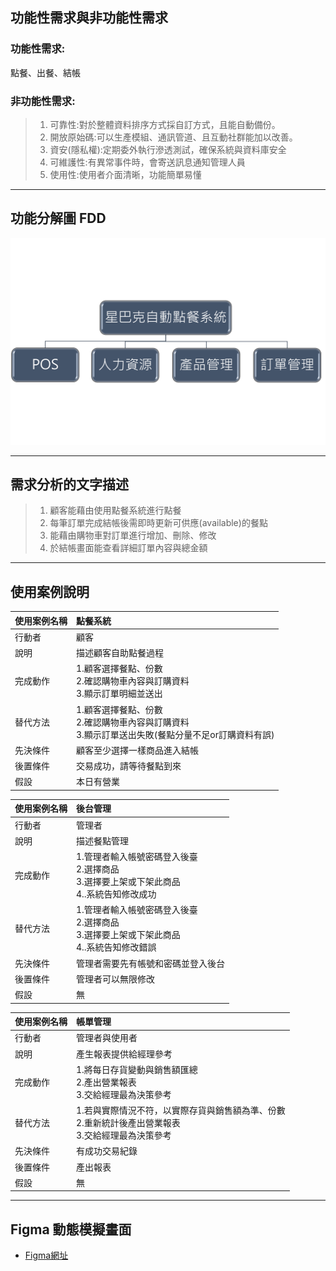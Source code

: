 ## 功能性需求與非功能性需求

### 功能性需求:
  點餐、出餐、結帳
### 非功能性需求:
  >1. 可靠性:對於整體資料排序方式採自訂方式，且能自動備份。
  >2. 開放原始碼:可以生產模組、通訊管道、且互動社群能加以改善。
  >3. 資安(隱私權):定期委外執行滲透測試，確保系統與資料庫安全
  >4. 可維護性:有異常事件時，會寄送訊息通知管理人員
  >5. 使用性:使用者介面清晰，功能簡單易懂

---
## 功能分解圖 FDD  
![FDD](FDD.png) 

---
## 需求分析的文字描述
>1. 顧客能藉由使用點餐系統進行點餐
>2.	每筆訂單完成結帳後需即時更新可供應(available)的餐點
>3.	能藉由購物車對訂單進行增加、刪除、修改
>4.	於結帳畫面能查看詳細訂單內容與總金額

---
## 使用案例說明
|使用案例名稱 |點餐系統|
|:-----------|:---------------|
|行動者|顧客|
|說明|描述顧客自助點餐過程|
|完成動作|1.顧客選擇餐點、份數  <br>  2.確認購物車內容與訂購資料<br> 3.顯示訂單明細並送出 <br/> |
|替代方法|1.顧客選擇餐點、份數<br>2.確認購物車內容與訂購資料<br>3.顯示訂單送出失敗(餐點分量不足or訂購資料有誤)<br/>|
|先決條件|顧客至少選擇一樣商品進入結帳|
|後置條件|交易成功，請等待餐點到來|
|假設|本日有營業|

|使用案例名稱 |後台管理|
|:-----------|:---------------|
|行動者|管理者|
|說明|描述餐點管理|
|完成動作|1.管理者輸入帳號密碼登入後臺  <br>  2.選擇商品<br> 3.選擇要上架或下架此商品<br> 4..系統告知修改成功<br/>|
|替代方法|1.管理者輸入帳號密碼登入後臺  <br>  2.選擇商品<br> 3.選擇要上架或下架此商品<br> 4..系統告知修改錯誤<br/>|
|先決條件|管理者需要先有帳號和密碼並登入後台|
|後置條件|管理者可以無限修改|
|假設|無|

|使用案例名稱 |帳單管理|
|:-----------|:---------------|
|行動者|管理者與使用者|
|說明|產生報表提供給經理參考|
|完成動作|1.將每日存貨變動與銷售額匯總  <br>  2.產出營業報表<br> 3.交給經理最為決策參考 <br/> |
|替代方法|1.若與實際情況不符，以實際存貨與銷售額為準、份數<br>2.重新統計後產出營業報表<br>3.交給經理最為決策參考<br/>|
|先決條件|有成功交易紀錄|
|後置條件|產出報表|
|假設|無|

---
## Figma 動態模擬畫面
*  [Figma網址](https://www.figma.com/file/UIRADjn9YSrc56GXixEScT/Food-Ordering-App-(Community)?node-id=0%3A1)
